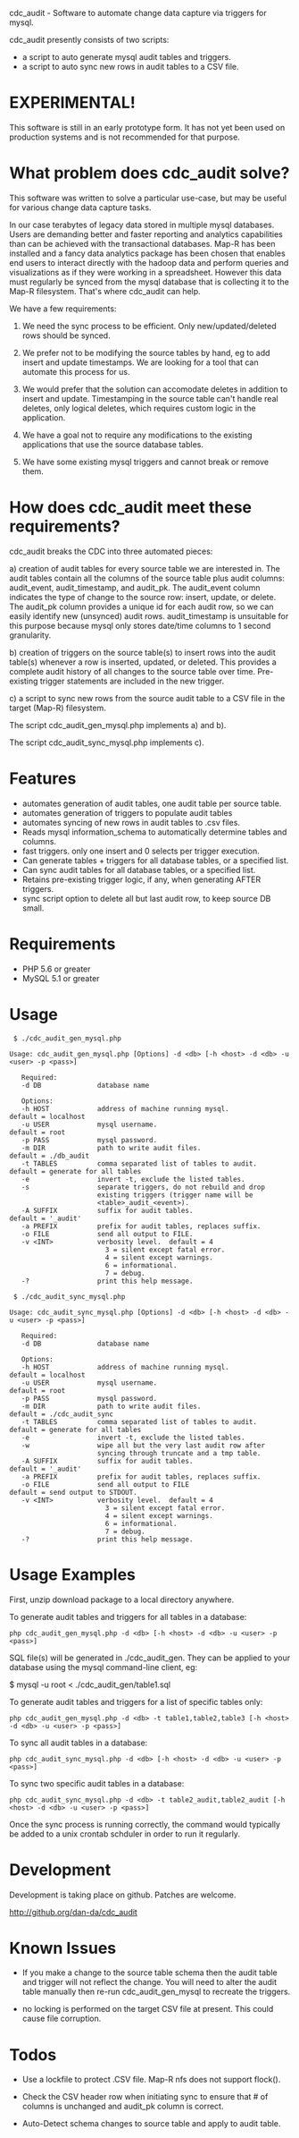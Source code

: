 cdc_audit - Software to automate change data capture via triggers for mysql.

cdc_audit presently consists of two scripts:
 - a script to auto generate mysql audit tables and triggers.
 - a script to auto sync new rows in audit tables to a CSV file.

EXPERIMENTAL!
=============

This software is still in an early prototype form.  It has not yet been
used on production systems and is not recommended for that purpose.


What problem does cdc_audit solve?
==================================

This software was written to solve a particular use-case, but may be useful for
various change data capture tasks.

In our case terabytes of legacy data stored in multiple mysql databases.
Users are demanding better and faster reporting and analytics capabilities than
can be achieved with the transactional databases. Map-R has been installed and a
fancy data analytics package has been chosen that enables end users to interact
directly with the hadoop data and perform queries and visualizations as if they
were working in a spreadsheet. However this data must regularly be synced from
the mysql database that is collecting it to the Map-R filesystem. That's where
cdc_audit can help.

We have a few requirements:

 1) We need the sync process to be efficient.  Only new/updated/deleted rows
    should be synced.

 2) We prefer not to be modifying the source tables by hand, eg to add insert
    and update timestamps.  We are looking for a tool that can automate this
    process for us.

 3) We would prefer that the solution can accomodate deletes in addition to
    insert and update. Timestamping in the source table can't handle real
    deletes, only logical deletes, which requires custom logic in the
    application.

 4) We have a goal not to require any modifications to the existing applications
    that use the source database tables.

 5) We have some existing mysql triggers and cannot break or remove them.


How does cdc_audit meet these requirements?
===========================================

cdc_audit breaks the CDC into three automated pieces:

 a) creation of audit tables for every source table we are interested in.
    The audit tables contain all the columns of the source table plus audit
    columns: audit_event, audit_timestamp, and audit_pk. The audit_event column
    indicates the type of change to the source row: insert, update, or delete.
    The audit_pk column provides a unique id for each audit row, so we can
    easily identify new (unsynced) audit rows. audit_timestamp is unsuitable for
    this purpose because mysql only stores date/time columns to 1 second
    granularity.

 b) creation of triggers on the source table(s) to insert rows into the audit
    table(s) whenever a row is inserted, updated, or deleted.  This provides
    a complete audit history of all changes to the source table over time.
    Pre-existing trigger statements are included in the new trigger.

 c) a script to sync new rows from the source audit table to a CSV file in
    the target (Map-R) filesystem.

 The script cdc_audit_gen_mysql.php implements a) and b).

 The script cdc_audit_sync_mysql.php implements c).


Features
========

 - automates generation of audit tables, one audit table per source table.
 - automates generation of triggers to populate audit tables
 - automates syncing of new rows in audit tables to .csv files.
 - Reads mysql information_schema to automatically determine tables and columns.
 - fast triggers. only one insert and 0 selects per trigger execution.
 - Can generate tables + triggers for all database tables, or a specified list.
 - Can sync audit tables for all database tables, or a specified list.
 - Retains pre-existing trigger logic, if any, when generating AFTER triggers.
 - sync script option to delete all but last audit row, to keep source DB small.


Requirements
============

 - PHP 5.6 or greater
 - MySQL 5.1 or greater


Usage
=====

` $ ./cdc_audit_gen_mysql.php`

```
Usage: cdc_audit_gen_mysql.php [Options] -d <db> [-h <host> -d <db> -u <user> -p <pass>]

   Required:
   -d DB              database name

   Options:
   -h HOST            address of machine running mysql.          default = localhost
   -u USER            mysql username.                            default = root
   -p PASS            mysql password.
   -m DIR             path to write audit files.                 default = ./db_audit
   -t TABLES          comma separated list of tables to audit.   default = generate for all tables
   -e                 invert -t, exclude the listed tables.
   -s                 separate triggers, do not rebuild and drop
                      existing triggers (trigger name will be
                      <table>_audit_<event>).
   -A SUFFIX          suffix for audit tables.                   default = '_audit'
   -a PREFIX          prefix for audit tables, replaces suffix.
   -o FILE            send all output to FILE.
   -v <INT>           verbosity level.  default = 4
                        3 = silent except fatal error.
                        4 = silent except warnings.
                        6 = informational.
                        7 = debug.
   -?                 print this help message.
```

` $ ./cdc_audit_sync_mysql.php`

```
Usage: cdc_audit_sync_mysql.php [Options] -d <db> [-h <host> -d <db> -u <user> -p <pass>]

   Required:
   -d DB              database name

   Options:
   -h HOST            address of machine running mysql.          default = localhost
   -u USER            mysql username.                            default = root
   -p PASS            mysql password.
   -m DIR             path to write audit files.                 default = ./cdc_audit_sync
   -t TABLES          comma separated list of tables to audit.   default = generate for all tables
   -e                 invert -t, exclude the listed tables.
   -w                 wipe all but the very last audit row after
                      syncing through truncate and a tmp table.
   -A SUFFIX          suffix for audit tables.                   default = '_audit'
   -a PREFIX          prefix for audit tables, replaces suffix.
   -o FILE            send all output to FILE                    default = send output to STDOUT.
   -v <INT>           verbosity level.  default = 4
                        3 = silent except fatal error.
                        4 = silent except warnings.
                        6 = informational.
                        7 = debug.
   -?                 print this help message.
```


Usage Examples
==============

 First, unzip download package to a local directory anywhere.


 To generate audit tables and triggers for all tables in a database:

    php cdc_audit_gen_mysql.php -d <db> [-h <host> -d <db> -u <user> -p <pass>]

 SQL file(s) will be generated in ./cdc_audit_gen.
 They can be applied to your database using the mysql command-line client, eg:

 $ mysql -u root <database> < ./cdc_audit_gen/table1.sql


 To generate audit tables and triggers for a list of specific tables only:

    php cdc_audit_gen_mysql.php -d <db> -t table1,table2,table3 [-h <host> -d <db> -u <user> -p <pass>]


 To sync all audit tables in a database:

    php cdc_audit_sync_mysql.php -d <db> [-h <host> -d <db> -u <user> -p <pass>]


 To sync two specific audit tables in a database:

    php cdc_audit_sync_mysql.php -d <db> -t table2_audit,table2_audit [-h <host> -d <db> -u <user> -p <pass>]


 Once the sync process is running correctly, the command would typically be
 added to a unix crontab schduler in order to run it regularly.



Development
===========

Development is taking place on github.  Patches are welcome.

   http://github.org/dan-da/cdc_audit


Known Issues
==============

 - If you make a change to the source table schema then the audit table and
   trigger will not reflect the change.  You will need to alter the audit table
   manually then re-run cdc_audit_gen_mysql to recreate the triggers.

 - no locking is performed on the target CSV file at present.  This could
   cause file corruption.

Todos
=====

 - Use a lockfile to protect .CSV file.  Map-R nfs does not support flock().

 - Check the CSV header row when initiating sync to ensure that # of columns is unchanged and audit_pk column is correct.

 - Auto-Detect schema changes to source table and apply to audit table.

